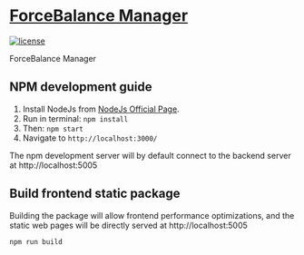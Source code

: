 # [ForceBalance Manager](https://yudongqiu.github.io/forcebalance-manager/)
[![license][license-badge]][LICENSE]

ForceBalance Manager

## NPM development guide

1. Install NodeJs from [NodeJs Official Page](https://nodejs.org/en).
2. Run in terminal: ```npm install```
3. Then: ```npm start```
4. Navigate to `http://localhost:3000/`

The npm development server will by default connect to the backend server at http://localhost:5005

## Build frontend static package

Building the package will allow frontend performance optimizations, and the static web pages will be directly served at http://localhost:5005

```npm run build```



[LICENSE]: ./LICENSE.md
[version-badge]: https://img.shields.io/badge/version-0.1.0-blue.svg
[license-badge]: https://img.shields.io/badge/license-MIT-blue.svg

